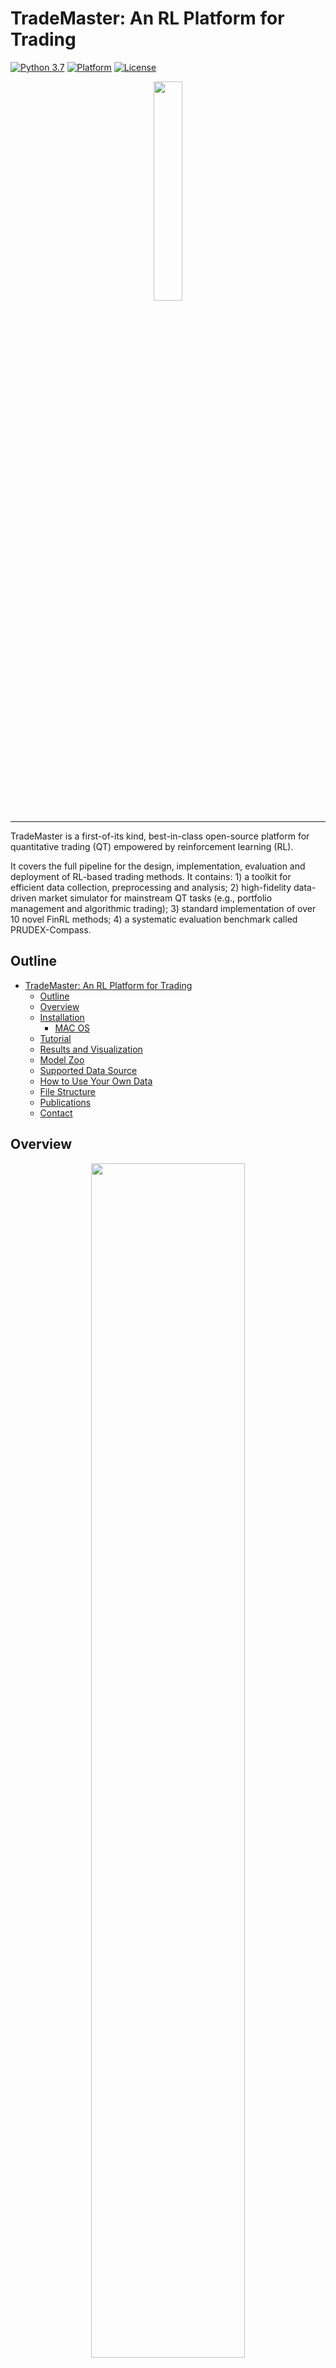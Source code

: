 # TradeMaster: An RL Platform for Trading
[![Python 3.7](https://img.shields.io/badge/python-3.7-blue.svg)](https://www.python.org/downloads/release/python-3713/)
[![Platform](https://img.shields.io/badge/platform-linux%20%7C%20windows%20%7C%20macos-lightgrey)](Platform)
[![License](https://img.shields.io/github/license/ai-gamer/PRUDEX-Compass)](License)

<div align="center">
<img align="center" src=figure/Logo.png width="30%"/>
</div>

***
TradeMaster is a first-of-its kind, best-in-class open-source platform for quantitative trading (QT) empowered by reinforcement learning (RL).

It covers the full pipeline for the design, implementation, evaluation and deployment of RL-based trading methods. It contains: 1) a toolkit for efficient data collection, preprocessing and analysis; 2) high-fidelity data-driven market simulator for mainstream QT tasks (e.g., portfolio management and algorithmic trading); 3) standard implementation of over 10 novel FinRL methods; 4) a systematic evaluation benchmark called PRUDEX-Compass.

## Outline

- [TradeMaster: An RL Platform for Trading](#trademaster-an-rl-platform-for-trading)
  - [Outline](#outline)
  - [Overview](#overview)
  - [Installation](#installation)
    - [MAC OS](#mac-os)
  - [Tutorial](#tutorial)
  - [Results and Visualization](#results-and-visualization)
  - [Model Zoo](#model-zoo)
  - [Supported Data Source](#supported-data-source)
  - [How to Use Your Own Data](#how-to-use-your-own-data)
  - [File Structure](#file-structure)
  - [Publications](#publications)
  - [Contact](#contact)

## Overview
<div align="center">
<img align="center" src=figure/Architecture.jpg width="70%"/>
</div>

TradeMaster could be beneficial to a wide range of communities including leading trading firms, startups, financial service providers and personal investors. We hope TradeMaster can make a change for the whole pipeline of FinRL to prevent untrustworthy results and lead successful industry deployment.

## Installation
Setup Tutorial for Beginners([MAC OS](https://github.com/TradeMaster-NTU/TradeMaster/blob/main/tutorial/installation/Mac/README.md), [Linux](https://github.com/TradeMaster-NTU/TradeMaster/blob/main/tutorial/installation/Linux/README.md),[Windows](https://github.com/TradeMaster-NTU/TradeMaster/blob/main/tutorial/installation/Windows/README.md))
## Tutorial
We provide a tutorial for users to get start with.
|  Algorithm  | Dataset |                                                     Code link                                                     |                     Description                      |
| :---------: | :-----: | :---------------------------------------------------------------------------------------------------------------: | :--------------------------------------------------: |
| Classic RL  |   FX    |   [tutorial](https://github.com/TradeMaster-NTU/TradeMaster/blob/main/tutorial/ClassicalRL_for_PM_on_FX.ipynb)    | Classic RL Algorithms for Portfolio Management on FX |
| DeepScalper | Bitcoin | [tutorial](https://github.com/TradeMaster-NTU/TradeMaster/blob/main/tutorial/DeepScalper_for_AT_on_Bitcoin.ipynb) |     DeepScalper for Algorithm Trading on Crypto      |
|    EIIE     |  DJ30   |      [tutorial](https://github.com/TradeMaster-NTU/TradeMaster/blob/main/tutorial/EIIE_for_PM_on_DJ30.ipynb)      |        EIIE for Portfolio Management on DJ30         |
|    IMIT     |  DJ30   |      [tutorial](https://github.com/TradeMaster-NTU/TradeMaster/blob/main/tutorial/IMIT_for_PM_on_DJ30.ipynb)      |  Investor Imitator for Portfolio Management on DJ30  |
|    SARL     |  DJ30   |      [tutorial](https://github.com/TradeMaster-NTU/TradeMaster/blob/main/tutorial/SARL_for_PM_on_DJ30.ipynb)      |        SARL for Portfolio Management on DJ30         |

## Results and Visualization
The evaluation module of TradeMaster is mainly based on [PRUDEX-Compass](https://github.com/ai-gamer/PRUDEX-Compass), a systematic evaluation toolkit of FinRL methods with 6 axes and 17 measures. We show some results here:

**PRUDEX-Compass** provides an intuitive visual means to give readers a sense of comparability and positioning of FinRL methods. The inner level maps out the relative strength of FinRL methods in terms of each axis, whereas the outer level provides a compact way to visually assess which set-up and evaluation measures are practically reported to point out how comprehensive the evaluation are for FinRL algorithms.

<div align="center">
  <img src="https://github.com/TradeMaster-NTU/TradeMaster/blob/main/tutorial/visualization_data/PRUDEX.jpg" width = 500 height = 400 />
</div>

**PRIDE-Star** is a star plot to evaluate profitability,risk-control and diversity. It contains the normalized score of 8 measures.

<table align="center">
    <tr>
        <td ><center><img src="https://github.com/TradeMaster-NTU/TradeMaster/blob/main/tutorial/visualization_data/A2C.PNG" width = 220 height = 200 />   </center></td>
        <td ><center><img src="https://github.com/TradeMaster-NTU/TradeMaster/blob/main/tutorial/visualization_data/PPO.PNG" width = 220 height = 200 /> </center></td>
        <td ><center><img src="https://github.com/TradeMaster-NTU/TradeMaster/blob/main/tutorial/visualization_data/SAC.PNG" width = 220 height = 200 /> </center></td>
    </tr>
    <tr>
     <td align="center"><center>(a) A2C</center></td><td align="center"><center>(b) PPO</center></td>      <td align="center"><center>(c) SAC</center></td>                   
    </tr>
</table>





**Rank distribution**
plot is a bar plot, where the i-th column in the rank distribution shows the probability that a given method is assigned rank i in the corresponding metrics.

<table align="center">
    <tr>
        <td ><center><img src="https://github.com/TradeMaster-NTU/TradeMaster/blob/main/tutorial/result/visualization/rank-1.png" width = 300 height = 170 />   </center></td>
        <td ><center><img src="https://github.com/TradeMaster-NTU/TradeMaster/blob/main/tutorial/visualization_data/USrank.PNG" width = 300 height = 170 /> </center></td>
        <td ><center><img src="https://github.com/TradeMaster-NTU/TradeMaster/blob/main/tutorial/visualization_data/FXrank.PNG" width = 300 height = 170 /> </center></td>
    </tr>
    <tr>
     <td align="center"><center>(a) All 4 datasets</center></td><td align="center"><center>(b) DJ30</center></td>      <td align="center"><center>(c) FX</center></td>                   
    </tr>
</table>

<!-- <div align="center">
  <img src="https://github.com/qinmoelei/TradeMaster_reframe/blob/master/tutorial/result/visualization/rank-1.png" width = 300 height = 225 />
</div> -->

**Performance profile** reports FinRL methods' score distribution of all runs across the different financial markets that are statistically unbiased and more robust to outliers.


<table align="center">
    <tr>
        <td ><center><img src="https://github.com/TradeMaster-NTU/TradeMaster/blob/main/tutorial/result/visualization/pp-1.png" width = 300 height = 170 />   </center></td>
        <td ><center><img src="https://github.com/TradeMaster-NTU/TradeMaster/blob/main/tutorial/visualization_data/USPP.PNG" width = 300 height = 170 /> </center></td>
        <td ><center><img src="https://github.com/TradeMaster-NTU/TradeMaster/blob/main/tutorial/visualization_data/FXPP.PNG" width = 300 height = 170 /> </center></td>
    </tr>
    <tr>
     <td align="center"><center>(a) All 4 datasets</center></td><td align="center"><center>(b) DJ30</center></td>      <td align="center"><center>(c) FX</center></td>                   
    </tr>
</table>


<!-- <div align="center">
  <img src="https://github.com/qinmoelei/TradeMaster_reframe/blob/master/tutorial/result/visualization/pp-1.png" width = 300 height = 225 />
</div> -->

For more information of the usage of this part, please refer to this [tutorial](https://github.com/TradeMaster-NTU/TradeMaster/blob/main/tutorial/Visualization.ipynb) and this [project](https://github.com/ai-gamer/PRUDEX-Compass)



## Model Zoo
[DeepScalper based on Pytorch (Shuo Sun et al, CIKM 22)](https://arxiv.org/abs/2201.09058)

[SARL based on Pytorch (Yunan Ye et al, AAAI 20)](https://arxiv.org/abs/2002.05780)

[Investor-Imitator based on Pytorch (Yi Ding et al, KDD 18)](https://www.kdd.org/kdd2018/accepted-papers/view/investor-imitator-a-framework-for-trading-knowledge-extraction)

[EIIE based on Pytorch (Jiang et al, 17)](https://arxiv.org/abs/1706.10059)

Classic RL based on Pytorch and Ray: 
[PPO](https://docs.ray.io/en/latest/rllib/rllib-algorithms.html#ppo) [A2C](https://docs.ray.io/en/latest/rllib/rllib-algorithms.html#a3c) [SAC](https://docs.ray.io/en/latest/rllib/rllib-algorithms.html#sac) [DDPG](https://docs.ray.io/en/latest/rllib/rllib-algorithms.html#ddpg) [DQN](https://docs.ray.io/en/latest/rllib/rllib-algorithms.html#dqn) [PG](https://docs.ray.io/en/latest/rllib/rllib-algorithms.html#pg) [TD3](https://docs.ray.io/en/latest/rllib/rllib-algorithms.html#ddpg)

## Supported Data Source
| Dataset |                    Data Source                     |     Type      |     Range and Frequency     | Raw Data | Preprocessed Data |                                          Datasheet                                          |
| :-----: | :------------------------------------------------: | :-----------: | :-------------------------: | :------: | :---------------: | :-----------------------------------------------------------------------------------------: |
|  DJ30   | [YahooFinance](https://pypi.org/project/yfinance/) |   US Stock    | 2012/01/01-2021/12/31, 1day |  OHLCV   | Prices&Indicators |  [DJ30](https://github.com/TradeMaster-NTU/TradeMaster/blob/main/data/data/dj30/DJ30.pdf)   |
|   FX    |    [Kaggle](https://pypi.org/project/yfinance/)    |      FX       | 2000/01/01-2019/12/31, 1day |  OHLCV   | Prices&Indicators |  [FX](https://github.com/TradeMaster-NTU/TradeMaster/blob/main/data/data/exchange/FX.pdf)   |
| Crypto  |    [Kaggle](https://pypi.org/project/yfinance/)    |    Crypto     | 2013/04/29-2021/07/06, 1day |  OHLCV   | Prices&Indicators | [Crypto](https://github.com/TradeMaster-NTU/TradeMaster/blob/main/data/data/BTC/Crypto.pdf) |
|  SZ50   |      [JoinQuant](https://www.joinquant.com/)       | CN Securities | 2009/01/02-2021-01-01, 1day |  OHLCV   | Prices&Indicators |  [SZ50](https://github.com/TradeMaster-NTU/TradeMaster/blob/main/data/data/sz50/SZ50.pdf)   |

## How to Use Your Own Data
TradeMaster supports financial data with open, high, low, close, volume (OHLCV) raw informations as:

<div align="center">
<img align="center" src=figure/ohlcv.jpg width="70%"/>
</div>

we compute 10 technical indicators to describe the financial markets:

<div align="center">
<img align="center" src=figure/feature.jpg width="40%"/>
</div>

Users can adapt their data with prefered features by changing the data loading and feature calculation part with corresponding input and output size.
We plan to support limit order book (LOB) and altervative data such as text and graph in the future.

## File Structure
```
|-- agent
|   |-- ClassicRL
|   |-- DeepScalper
|   |-- DeepTrader
|   |-- EIIE
|   |-- Investor_Imitator
|   |-- SARL
|-- config
|   |-- input_config
|   |-- output_config
|-- data
|   |-- download_data.py
|   |-- preprocess.py
|   |-- data
|       |-- BTC
|       |-- dj30
|       |-- exchange
|       |-- sz50
|-- env
|   |-- AT
|   |-- OE
|   |-- PM
|-- experiment
|-- figure
|-- result
|-- tutorial
|   |-- ClassRL_for_PM_on_FX.ipynb
|   |-- DeepScalper_for_AT_on_Bitcoin.ipynb
|   |-- EIIE_for_PM_on_DJ30.ipynb
|   |-- IMIT_for_PM_on_DJ30.ipynb
|   |-- SARL_for_PM_on_DJ30.ipynb
|   |-- Visualization.ipynb
|-- visualization
|   |-- compass
|   |-- exen
|   |-- ocatgon
|   |-- performance_profile
|   |-- rank
|-- README.md
|-- requirement.txt

```

## Publications
[Deep Reinforcement Learning for Quantitative Trading: Challenges and Opportunities](https://ieeexplore.ieee.org/abstract/document/9779600) *IEEE Intelligent System*

[DeepScalper: A Risk-Aware Reinforcement Learning Framework to Capture Fleeting Intraday Trading Opportunities](https://arxiv.org/abs/2201.09058) *CIKM 22*

[Reinforcement Learning for Quantitative Trading (Survey)](https://arxiv.org/abs/2109.13851)

[PRUDEX-Compass: Towards Systematic Evaluation of Reinforcement Learning in Financial Markets](https://openreview.net/forum?id=Vhb-awTdHCh)

[Commission Fee is not Enough: A Hierarchical Reinforced Framework for Portfolio Management](https://ojs.aaai.org/index.php/AAAI/article/view/16142) *AAAI 21*
## Contact
